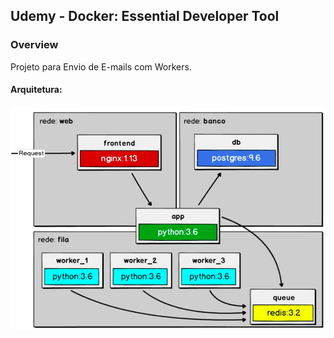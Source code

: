 ## Udemy - Docker: Essential Developer Tool

### Overview
Projeto para Envio de E-mails com Workers.

#### Arquitetura:

![alt text](https://github.com/Rafael-Pieri/docker-udemy/blob/master/images/worker-architecture.png)
